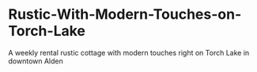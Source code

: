 # Rustic-With-Modern-Touches-on-Torch-Lake
A weekly rental rustic cottage with modern touches right on Torch Lake in downtown Alden
